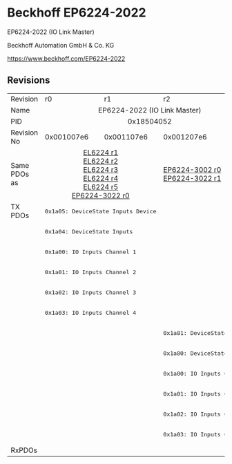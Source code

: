 # Beckhoff EP6224-2022

EP6224-2022 (IO Link Master)

Beckhoff Automation GmbH & Co. KG

https://www.beckhoff.com/EP6224-2022

## Revisions
<table>
<tr >
<td>Revision</td>
<td>r0</td>
<td>r1</td>
<td>r2</td>
</tr>
<tr >
<td>Name</td>
<td colspan=3 align="center">EP6224-2022 (IO Link Master)</td>
</tr>
<tr >
<td>PID</td>
<td colspan=3 align="center">0x18504052</td>
</tr>
<tr >
<td>Revision No</td>
<td>0x001007e6</td>
<td>0x001107e6</td>
<td>0x001207e6</td>
</tr>
<tr >
<td>Same PDOs as</td>
<td colspan=2 align="center"><a href="EL6224">EL6224 r1</a><br/><a href="EL6224">EL6224 r2</a><br/><a href="EL6224">EL6224 r3</a><br/><a href="EL6224">EL6224 r4</a><br/><a href="EL6224">EL6224 r5</a><br/><a href="EP6224-3022">EP6224-3022 r0</a></td>
<td><a href="EP6224-3002">EP6224-3002 r0</a><br/><a href="EP6224-3022">EP6224-3022 r1</a></td>
</tr>
<tr class="txpdo">
<td rowspan=12 valign=top>TX PDOs</td>
<td colspan=2 align="left"><pre>0x1a05: DeviceState Inputs Device</pre></td>
<td><pre></pre></td>
<td></td>
</tr>
<tr class="txpdo">
<td colspan=2 align="left"><pre>0x1a04: DeviceState Inputs</pre></td>
<td><pre></pre></td>
</tr>
<tr class="txpdo">
<td colspan=2 align="left"><pre>0x1a00: IO Inputs Channel 1</pre></td>
<td><pre></pre></td>
</tr>
<tr class="txpdo">
<td colspan=2 align="left"><pre>0x1a01: IO Inputs Channel 2</pre></td>
<td><pre></pre></td>
</tr>
<tr class="txpdo">
<td colspan=2 align="left"><pre>0x1a02: IO Inputs Channel 3</pre></td>
<td><pre></pre></td>
</tr>
<tr class="txpdo">
<td colspan=2 align="left"><pre>0x1a03: IO Inputs Channel 4</pre></td>
<td><pre></pre></td>
</tr>
<tr class="txpdo">
<td colspan=2 align="left"><pre></pre></td>
<td><pre>0x1a81: DeviceState Inputs</pre></td>
</tr>
<tr class="txpdo">
<td colspan=2 align="left"><pre></pre></td>
<td><pre>0x1a80: DeviceState Inputs</pre></td>
</tr>
<tr class="txpdo">
<td colspan=2 align="left"><pre></pre></td>
<td><pre>0x1a00: IO Inputs Channel 1</pre></td>
</tr>
<tr class="txpdo">
<td colspan=2 align="left"><pre></pre></td>
<td><pre>0x1a01: IO Inputs Channel 2</pre></td>
</tr>
<tr class="txpdo">
<td colspan=2 align="left"><pre></pre></td>
<td><pre>0x1a02: IO Inputs Channel 3</pre></td>
</tr>
<tr class="txpdo">
<td colspan=2 align="left"><pre></pre></td>
<td><pre>0x1a03: IO Inputs Channel 4</pre></td>
</tr>
<tr >
<td>RxPDOs</td>
<td colspan=3 align="left"></td>
</tr>
</table>
